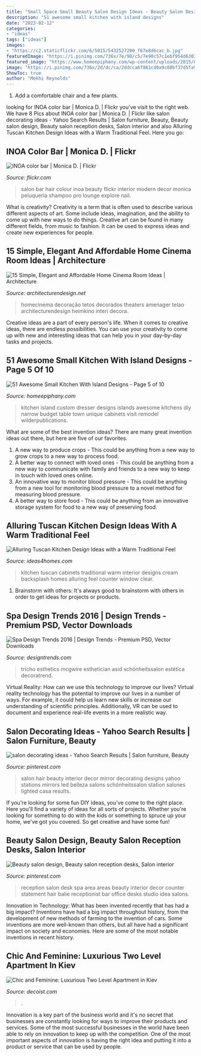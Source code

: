 ```yaml
---
title: "Small Space Small Beauty Salon Design Ideas - Beauty Salon Design, Beauty Salon Reception Desks, Salon Interior"
description: "51 awesome small kitchen with island designs"
date: "2023-02-12"
categories:
- "ideas"
tags: ["ideas"]
images:
- "https://c2.staticflickr.com/6/5015/5432527200_f67e8d6cac_b.jpg"
featuredImage: "https://i.pinimg.com/736x/7e/90/c5/7e90c57c1ebf954d6303dec79917b2ab--salon-reception-area-spa-reception.jpg"
featured_image: "https://www.homeepiphany.com/wp-content/uploads/2015/08/51-Awesome-Small-Kitchen-With-Island-Designs-22.jpg"
image: "https://i.pinimg.com/736x/2d/dc/ca/2ddcca6f861cd0a9c08bf37d5fa96648.jpg"
ShowToc: true
author: "Mekhi Reynolds"
---
```



1. Add a comfortable chair and a few plants. 

	

		
looking for INOA color bar | Monica D. | Flickr you've visit to the right web. We have 8 Pics about INOA color bar | Monica D. | Flickr like salon decorating ideas - Yahoo Search Results | Salon furniture, Beauty, Beauty salon design, Beauty salon reception desks, Salon interior and also Alluring Tuscan Kitchen Design Ideas with a Warm Traditional Feel. Here you go:
		
    
## INOA Color Bar | Monica D. | Flickr

<img loading=lazy src="https://c2.staticflickr.com/6/5015/5432527200_f67e8d6cac_b.jpg" onerror="this.onerror=null;this.src='https://tse2.mm.bing.net/th?id=OIP.78DLXzGVnOktqSSJnYRyxQHaJ6&amp;pid=15.1';" alt="INOA color bar | Monica D. | Flickr">

_Source: flickr.com_

>salon bar hair colour inoa beauty flickr interior modern decor monica peluqueria shampoo pro lounge explore nail. 

	

What is creativity?
Creativity is a term that is often used to describe various different aspects of art. Some include ideas, imagination, and the ability to come up with new ways to do things. Creative art can be found in many different fields, from music to fashion. It can be used to express ideas and create new experiences for people.

    
## 15 Simple, Elegant And Affordable Home Cinema Room Ideas | Architecture

<img loading=lazy src="https://cdn.architecturendesign.net/wp-content/uploads/2014/08/813.jpg" onerror="this.onerror=null;this.src='https://tse3.mm.bing.net/th?id=OIP.xDm7RFGJAhV4a9tFQKxRmQHaE8&amp;pid=15.1';" alt="15 Simple, Elegant and Affordable Home Cinema Room Ideas | Architecture">

_Source: architecturendesign.net_

>homecinema decoração tetos decorados theaters amenager telao architecturendesign heimkino interi decora. 

	

Creative ideas are a part of every person's life. When it comes to creative ideas, there are endless possibilities. You can use your creativity to come up with new and interesting ideas that can help you in your day-by-day tasks and projects. 

    
## 51 Awesome Small Kitchen With Island Designs - Page 5 Of 10

<img loading=lazy src="https://www.homeepiphany.com/wp-content/uploads/2015/08/51-Awesome-Small-Kitchen-With-Island-Designs-22.jpg" onerror="this.onerror=null;this.src='https://tse1.mm.bing.net/th?id=OIP.E9gzpqgVDfP6u-2547dhMgHaK6&amp;pid=15.1';" alt="51 Awesome Small Kitchen With Island Designs - Page 5 of 10">

_Source: homeepiphany.com_

>kitchen island custom dresser designs islands awesome kitchens diy narrow budget table town unique cabinets visit remodel wilderpublications. 

	

What are some of the best invention ideas?
There are many great invention ideas out there, but here are five of our favorites. 
1. A new way to produce crops - This could be anything from a new way to grow crops to a new way to process food. 
2. A better way to connect with loved ones - This could be anything from a new way to communicate with family and friends to a new way to keep in touch with loved ones online. 
3. An innovative way to monitor blood pressure - This could be anything from a new tool for monitoring blood pressure to a novel method for measuring blood pressure. 
4. A better way to store food - This could be anything from an innovative storage system for food to a new way of preserving food. 

    
## Alluring Tuscan Kitchen Design Ideas With A Warm Traditional Feel

<img loading=lazy src="http://www.ideas4homes.com/wp-content/uploads/2015/08/Simple-White-Counter-and-Cabinets-near-Cream-Backsplash-near-Clear-Window-in-Tuscan-Kitchen-Design-Ideas.jpg" onerror="this.onerror=null;this.src='https://tse3.mm.bing.net/th?id=OIP.B8ZJJ7P_PyXkg2TOWL0ALgHaFz&amp;pid=15.1';" alt="Alluring Tuscan Kitchen Design Ideas with a Warm Traditional Feel">

_Source: ideas4homes.com_

>kitchen tuscan cabinets traditional warm interior designs cream backsplash homes alluring feel counter window clear. 

	

1. Brainstorm with others: It's always good to brainstorm with others in order to get ideas for projects or products.

    
## Spa Design Trends 2016 | Design Trends - Premium PSD, Vector Downloads

<img loading=lazy src="https://images.designtrends.com/wp-content/uploads/2016/02/19051027/Simple-Spa-Design1.jpg" onerror="this.onerror=null;this.src='https://tse3.mm.bing.net/th?id=OIP.kFqxdaOxnDKKT0dymMnLaQHaKy&amp;pid=15.1';" alt="Spa Design Trends 2016 | Design Trends - Premium PSD, Vector Downloads">

_Source: designtrends.com_

>tricho esthetics mcgwire esthetician asid schönheitssalon estética decoratrend. 

	

Virtual Reality: How can we use this technology to improve our lives?
Virtual reality technology has the potential to improve our lives in a number of ways. For example, it could help us learn new skills or increase our understanding of scientific principles. Additionally, VR can be used to document and experience real-life events in a more realistic way.

    
## Salon Decorating Ideas - Yahoo Search Results | Salon Furniture, Beauty

<img loading=lazy src="https://i.pinimg.com/736x/2d/dc/ca/2ddcca6f861cd0a9c08bf37d5fa96648.jpg" onerror="this.onerror=null;this.src='https://tse4.mm.bing.net/th?id=OIP.4TmMRaoq_D3pXyihy-0NAwHaLG&amp;pid=15.1';" alt="salon decorating ideas - Yahoo Search Results | Salon furniture, Beauty">

_Source: pinterest.com_

>salon hair beauty interior decor mirror decorating designs yahoo stations mirrors led belleza salons schönheitssalon station salones lighted casa results. 

	

If you're looking for some fun DIY ideas, you've come to the right place. Here you'll find a variety of ideas for all sorts of projects. Whether you're looking for something to do with the kids or something to spruce up your home, we've got you covered. So get creative and have some fun!

    
## Beauty Salon Design, Beauty Salon Reception Desks, Salon Interior

<img loading=lazy src="https://i.pinimg.com/736x/7e/90/c5/7e90c57c1ebf954d6303dec79917b2ab--salon-reception-area-spa-reception.jpg" onerror="this.onerror=null;this.src='https://tse3.mm.bing.net/th?id=OIP.3HweVpDMTudcz5lZveYDXAHaJ4&amp;pid=15.1';" alt="Beauty salon design, Beauty salon reception desks, Salon interior">

_Source: pinterest.com_

>reception salon desk spa area areas beauty interior decor counter statement hair balie receptionist bar office desks studio idea salons. 

	

Innovation in Technology: What has been invented recently that has had a big impact?
Inventions have had a big impact throughout history, from the development of new methods of farming to the invention of cars. Some inventions are more well-known than others, but all have had a significant impact on society and economies. Here are some of the most notable inventions in recent history.

    
## Chic And Feminine: Luxurious Two Level Apartment In Kiev

<img loading=lazy src="https://cdn.decoist.com/wp-content/uploads/2016/08/Colorful-kids-room-with-twin-beds-in-the-corner.jpg" onerror="this.onerror=null;this.src='https://tse1.mm.bing.net/th?id=OIP.adrlp6fkLmnmQEUTJ88s8QHaLH&amp;pid=15.1';" alt="Chic and Feminine: Luxurious Two Level Apartment in Kiev">

_Source: decoist.com_

>. 

	

Innovation is a key part of the business world and it's no secret that businesses are constantly looking for ways to improve their products and services. Some of the most successful businesses in the world have been able to rely on innovation to keep up with the competition. One of the most important aspects of innovation is having the right idea and putting it into a product or service that can be used by people.

